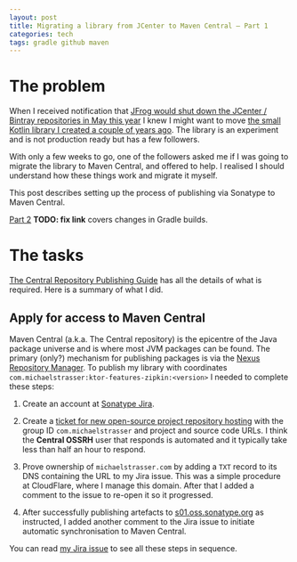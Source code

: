 ```yaml
---
layout: post
title: Migrating a library from JCenter to Maven Central – Part 1
categories: tech
tags: gradle github maven
---
```


# The problem

When I received notification that [JFrog would shut down the JCenter / Bintray repositories in 
May this year](https://jfrog.com/blog/into-the-sunset-bintray-jcenter-gocenter-and-chartcenter/)
I knew I might want to move [the small Kotlin library I created a couple of years 
ago](https://github.com/mjstrasser/ktor-features-zipkin). The library is an experiment and 
is not production ready but has a few followers. 

With only a few weeks to go, one of the followers asked me if I was going to migrate the library to
Maven Central, and offered to help. I realised I should understand how these things work and
migrate it myself.

This post describes setting up the process of publishing via Sonatype to Maven Central.

[Part 2](../migrating-a-library-from-jcenter-to-maven-central-part-2) **TODO: fix link**
covers changes in Gradle builds.

# The tasks

[The Central Repository Publishing Guide](https://central.sonatype.org/publish/publish-guide/)
has all the details of what is required. Here is a summary of what I did.

## Apply for access to Maven Central

Maven Central (a.k.a. The Central repository) is the epicentre of the Java package universe and is
where most JVM packages can be found. The primary (only?) mechanism for publishing packages is via
the [Nexus Repository Manager](https://oss.sonatype.org/). To publish my library with
coordinates `com.michaelstrasser:ktor-features-zipkin:<version>` I needed to complete these steps:

1. Create an account at [Sonatype Jira](https://issues.sonatype.org/secure/Signup!default.jspa).

2. Create a [ticket for new open-source project repository
   hosting](https://issues.sonatype.org/secure/CreateIssue.jspa?issuetype=21&pid=10134) with the 
   group ID `com.michaelstrasser` and project and source code URLs. I think the **Central 
   OSSRH** user that responds is automated and it typically take less than half an hour to respond.

3. Prove ownership of `michaelstrasser.com` by adding a `TXT` record to its DNS containing the 
   URL to my Jira issue. This was a simple procedure at CloudFlare, where I manage this domain. 
   After that I added a comment to the issue to re-open it so it progressed.

4. After successfully publishing artefacts to [s01.oss.sonatype.org](https://s01.oss.sonatype.org)
   as instructed, I added another comment to the Jira issue to initiate automatic synchronisation
   to Maven Central. 

You can read [my Jira issue](https://issues.sonatype.org/browse/OSSRH-67094) to see all these 
steps in sequence.
